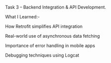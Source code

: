 Task 3 – Backend Integration & API Development.

What I Learned:-

How Retrofit simplifies API integration

Real-world use of asynchronous data fetching

Importance of error handling in mobile apps

Debugging techniques using Logcat

